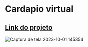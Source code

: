 # Cardapio virtual

<h2><a href ="https://gustavonery88.github.io/Cardapio-virtual/">Link do projeto</a></h2>


![Captura de tela 2023-10-01 145354](https://github.com/GustavoNery88/Cardapio-virtual/assets/88352887/be518dfb-6057-4367-9ecb-988556481cd4)
